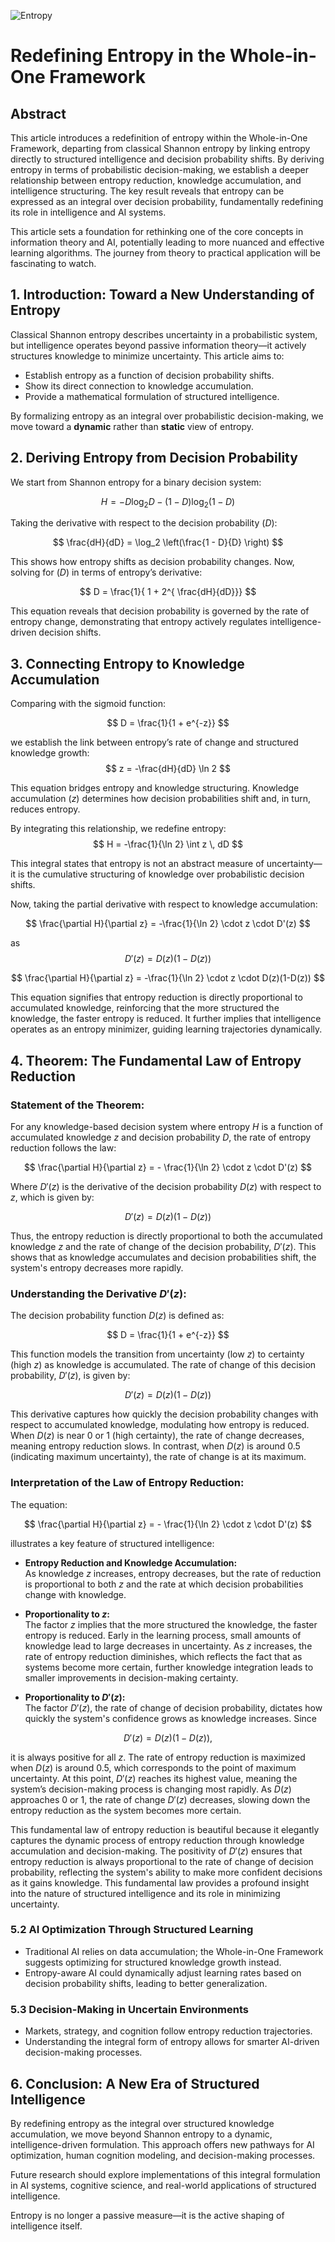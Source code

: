 ![Entropy](../figures/entropy-purple.jpg "enter image title here")


# Redefining Entropy in the Whole-in-One Framework

## Abstract
This article introduces a redefinition of entropy within the Whole-in-One Framework, departing from classical Shannon entropy by linking entropy directly to structured intelligence and decision probability shifts. By deriving entropy in terms of probabilistic decision-making, we establish a deeper relationship between entropy reduction, knowledge accumulation, and intelligence structuring. The key result reveals that entropy can be expressed as an integral over decision probability, fundamentally redefining its role in intelligence and AI systems.

This article sets a foundation for rethinking one of the core concepts in information theory and AI, potentially leading to more nuanced and effective learning algorithms. The journey from theory to practical application will be fascinating to watch.



## 1. Introduction: Toward a New Understanding of Entropy
Classical Shannon entropy describes uncertainty in a probabilistic system, but intelligence operates beyond passive information theory—it actively structures knowledge to minimize uncertainty. This article aims to:

- Establish entropy as a function of decision probability shifts.
- Show its direct connection to knowledge accumulation.
- Provide a mathematical formulation of structured intelligence.

By formalizing entropy as an integral over probabilistic decision-making, we move toward a **dynamic** rather than **static** view of entropy.


## 2. Deriving Entropy from Decision Probability

We start from Shannon entropy for a binary decision system:

$$
H = - D \log_2 D - (1 - D) \log_2 (1 - D)
$$

Taking the derivative with respect to the decision probability ($D$):

$$
\frac{dH}{dD} = \log_2 \left(\frac{1 - D}{D} \right)
$$

This shows how entropy shifts as decision probability changes. Now, solving for ($D$) in terms of entropy’s derivative:

$$
D = \frac{1}{ 1 +  2^{ \frac{dH}{dD}}}
$$

This equation reveals that decision probability is governed by the rate of entropy change, demonstrating that entropy actively regulates intelligence-driven decision shifts.



## 3. Connecting Entropy to Knowledge Accumulation

Comparing with the sigmoid function:

$$
D = \frac{1}{1 + e^{-z}}
$$

we establish the link between entropy’s rate of change and structured knowledge growth:
$$
z = -\frac{dH}{dD} \ln 2
$$

This equation bridges entropy and knowledge structuring. Knowledge accumulation ($z$) determines how decision probabilities shift and, in turn, reduces entropy.

By integrating this relationship, we redefine entropy:
$$
H = -\frac{1}{\ln 2} \int z \, dD
$$

This integral states that entropy is not an abstract measure of uncertainty—it is the cumulative structuring of knowledge over probabilistic decision shifts.

Now, taking the partial derivative with respect to knowledge accumulation:

$$
\frac{\partial H}{\partial z} = -\frac{1}{\ln 2} \cdot z \cdot D'(z)
$$


as 
$$
 D'(z) = D(z)(1-D(z))
$$


$$
\frac{\partial H}{\partial z} = -\frac{1}{\ln 2} \cdot z \cdot D(z)(1-D(z))
$$



This equation signifies that entropy reduction is directly proportional to accumulated knowledge, reinforcing that the more structured the knowledge, the faster entropy is reduced. It further implies that intelligence operates as an entropy minimizer, guiding learning trajectories dynamically.




## 4. Theorem: The Fundamental Law of Entropy Reduction

### Statement of the Theorem:

For any knowledge-based decision system where entropy $H$ is a function of accumulated knowledge $z$ and decision probability $D$, the rate of entropy reduction follows the law:

$$
\frac{\partial H}{\partial z} = - \frac{1}{\ln 2} \cdot z \cdot D'(z)
$$

Where $D'(z)$ is the derivative of the decision probability $D(z)$ with respect to $z$, which is given by:

$$
D'(z) = D(z)(1 - D(z))
$$

Thus, the entropy reduction is directly proportional to both the accumulated knowledge $z$ and the rate of change of the decision probability, $D'(z)$. This shows that as knowledge accumulates and decision probabilities shift, the system's entropy decreases more rapidly.

### Understanding the Derivative $D'(z)$:

The decision probability function $D(z)$ is defined as:

$$
D = \frac{1}{1 + e^{-z}}
$$

This function models the transition from uncertainty (low $z$) to certainty (high $z$) as knowledge is accumulated. The rate of change of this decision probability, $D'(z)$, is given by:

$$
D'(z) = D(z)(1 - D(z))
$$

This derivative captures how quickly the decision probability changes with respect to accumulated knowledge, modulating how entropy is reduced. When $D(z)$ is near 0 or 1 (high certainty), the rate of change decreases, meaning entropy reduction slows. In contrast, when $D(z)$ is around 0.5 (indicating maximum uncertainty), the rate of change is at its maximum.

### Interpretation of the Law of Entropy Reduction:

The equation:

$$
\frac{\partial H}{\partial z} = - \frac{1}{\ln 2} \cdot z \cdot D'(z)
$$

illustrates a key feature of structured intelligence:

- **Entropy Reduction and Knowledge Accumulation:**  
  As knowledge $z$ increases, entropy decreases, but the rate of reduction is proportional to both $z$ and the rate at which decision probabilities change with knowledge.

- **Proportionality to $z$:**  
The factor $z$ implies that the more structured the knowledge, the faster entropy is reduced. Early in the learning process, small amounts of knowledge lead to large decreases in uncertainty. As $z$ increases, the rate of entropy reduction diminishes, which reflects the fact that as systems become more certain, further knowledge integration leads to smaller improvements in decision-making certainty.

- **Proportionality to $D'(z)$:**  
The factor $D'(z)$, the rate of change of decision probability, dictates how quickly the system's confidence grows as knowledge increases. Since

$$
D'(z) = D(z)(1 - D(z)),
$$

it is always positive for all $z$. The rate of entropy reduction is maximized when $D(z)$ is around 0.5, which corresponds to the point of maximum uncertainty. At this point, $D'(z)$ reaches its highest value, meaning the system’s decision-making process is changing most rapidly. As $D(z)$ approaches 0 or 1, the rate of change $D'(z)$ decreases, slowing down the entropy reduction as the system becomes more certain.



This fundamental law of entropy reduction is beautiful because it elegantly captures the dynamic process of entropy reduction through knowledge accumulation and decision-making. The positivity of $D'(z)$ ensures that entropy reduction is always proportional to the rate of change of decision probability, reflecting the system's ability to make more confident decisions as it gains knowledge. This fundamental law provides a profound insight into the nature of structured intelligence and its role in minimizing uncertainty.

### **5.2 AI Optimization Through Structured Learning**

- Traditional AI relies on data accumulation; the Whole-in-One Framework suggests optimizing for structured knowledge growth instead.
- Entropy-aware AI could dynamically adjust learning rates based on decision probability shifts, leading to better generalization.

### **5.3 Decision-Making in Uncertain Environments**

- Markets, strategy, and cognition follow entropy reduction trajectories.
- Understanding the integral form of entropy allows for smarter AI-driven decision-making processes.



## 6. Conclusion: A New Era of Structured Intelligence

By redefining entropy as the integral over structured knowledge accumulation, we move beyond Shannon entropy to a dynamic, intelligence-driven formulation. This approach offers new pathways for AI optimization, human cognition modeling, and decision-making processes.

Future research should explore implementations of this integral formulation in AI systems, cognitive science, and real-world applications of structured intelligence.

Entropy is no longer a passive measure—it is the active shaping of intelligence itself.

